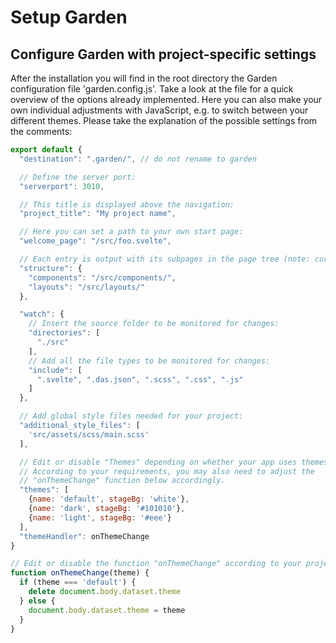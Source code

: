 # Setup Garden

## Configure Garden with project-specific settings

After the installation you will find in the root directory the Garden configuration file 'garden.config.js'. Take a look at the file for a quick overview of the options already implemented. Here you can also make your own individual adjustments with JavaScript, e.g. to switch between your different themes. Please take the explanation of the possible settings from the comments:

```js
export default {
  "destination": ".garden/", // do not rename to garden

  // Define the server port:
  "serverport": 3010,

  // This title is displayed above the navigation:
  "project_title": "My project name",

  // Here you can set a path to your own start page:
  "welcome_page": "/src/foo.svelte", 

  // Each entry is output with its subpages in the page tree (note: currently only 3 levels are styled).
  "structure": {
    "components": "/src/components/",
    "layouts": "/src/layouts/"
  },

  "watch": {
    // Insert the source folder to be monitored for changes:
    "directories": [
      "./src"
    ],
    // Add all the file types to be monitored for changes:
    "include": [
      ".svelte", ".das.json", ".scss", ".css", ".js"
    ]
  },

  // Add global style files needed for your project:
  "additional_style_files": [
    'src/assets/scss/main.scss'
  ],

  // Edit or disable "Themes" depending on whether your app uses themes.
  // According to your requirements, you may also need to adjust the
  // "onThemeChange" function below accordingly.
  "themes": [
    {name: 'default', stageBg: 'white'},
    {name: 'dark', stageBg: '#101010'},
    {name: 'light', stageBg: '#eee'}
  ],
  "themeHandler": onThemeChange
}

// Edit or disable the function "onThemeChange" according to your project (see also "themes" above):
function onThemeChange(theme) {
  if (theme === 'default') {
    delete document.body.dataset.theme
  } else {
    document.body.dataset.theme = theme
  }
}
```
